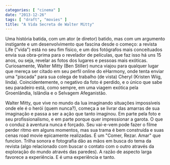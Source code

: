 ```yaml
---
categories: [ "cinema" ]
date: "2013-12-26"
tags: [ "draft", "movies" ]
title: "A Vida Secreta de Walter Mitty"
---
```

Uma história batida, com um ator (e diretor) batido, mas com um
argumento instigante e um desenvolvimento que fascina desde o começo:
a revista Life ("vida") está no seu fim físico, e um dos fotógrafos
mais conceituados envia sua obra-prima para o revelador de películas, que
faz isso há uns 15 anos, ou seja, revelar as fotos dos lugares e pessoas
mais exóticas. Curiosamente, Walter Mitty (Ben Stiller) nunca viajou para
qualquer lugar que mereça ser citado em seu perfil online do eHarmony,
onde tenta enviar uma "piscada" para sua colega de trabalho (de vista)
Cheryl (Kristen Wiig, linda). Coincidentemente, o negativo da foto é
perdido, e o único que sabe seu paradeiro está, como sempre, em uma
viagem exótica pela Groenlândia, Islândia e o Selvagem Afeganistão.

Walter Mitty, que vive no mundo da lua imaginando situações impossíveis
onde ele é o herói (quem nunca?), começa a se livrar das amarras de
sua imaginação e passa a ser a ação que tanto imaginou. Em parte
pela foto e seu profissionalismo, e em parte porque quer impressionar
a garota. O que o conduz à aventura nunca é forçado. Seu vai-e-vem
pode fazer o filme perder ritmo em alguns momentos, mas sua trama é bem
construída e suas cenas road movie epicamente realizadas. É um "Comer,
Rezar. Amar" que funcion. Trilha sonora e fotografia dão as mãos em
busca do tema da revista (algo relacionado com buscar o contato com o
outro através da exploração do mundo através das paredes). A razão
de aspecto larga favorece a experiência. E é uma experiência e tanto.
